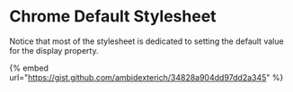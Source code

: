 # Chrome Default Stylesheet

Notice that most of the stylesheet is dedicated to setting the default value for the display property.

{% embed url="https://gist.github.com/ambidexterich/34828a904dd97dd2a345" %}



